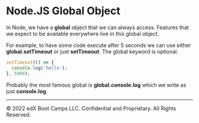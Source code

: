 # Node.JS Global Object
In Node, we have a **global** object that we can always access. Features that we expect to be available everywhere live in this global object.

For example, to have some code execute after 5 seconds we can use either **global.setTimeout** or just **setTimeout**. The global keyword is optional.

```js
setTimeout(() => { 
  console.log('hello');
}, 5000);
```

Probably the most famous global is **global.console.log** which we write as just **console.log**.

---
© 2022 edX Boot Camps LLC. Confidential and Proprietary. All Rights Reserved.
